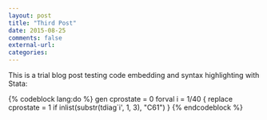 ```yaml
---
layout: post
title: "Third Post"
date: 2015-08-25
comments: false
external-url:
categories:
---
```


This is a trial blog post testing code embedding and syntax highlighting with Stata:

{% codeblock lang:do %}
gen	cprostate = 0
forval i = 1/40 {
    replace cprostate = 1 if inlist(substr(tdiag`i', 1, 3), "C61")
}
{% endcodeblock %}



